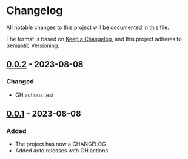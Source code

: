 # Changelog
All notable changes to this project will be documented in this file.

The format is based on [Keep a Changelog](https://keepachangelog.com/en/1.0.0/),
and this project adheres to [Semantic Versioning](https://semver.org/spec/v2.0.0.html).


## [0.0.2] - 2023-08-08
### Changed
- GH actions test

## [0.0.1] - 2023-08-08
### Added
- The project has now a CHANGELOG
- Added auto releases with GH actions


[unreleased]: https://github.com/mismirnov/tezos-market-sdk/compare/0.0.2...HEAD
[0.0.2]: https://github.com/mismirnov/tezos-market-sdk/releases/tag/0.0.2
[0.0.1]: https://github.com/mismirnov/tezos-market-sdk/releases/tag/0.0.1
